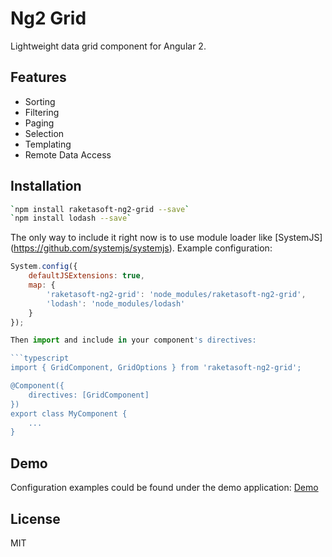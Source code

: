 # Ng2 Grid

Lightweight data grid component for Angular 2.

## Features

* Sorting
* Filtering
* Paging
* Selection
* Templating
* Remote Data Access

## Installation

```bash
`npm install raketasoft-ng2-grid --save`
`npm install lodash --save`
```

The only way to include it right now is to use module loader like [SystemJS]
(https://github.com/systemjs/systemjs). Example configuration:

```javascript
System.config({
    defaultJSExtensions: true,
    map: {
        'raketasoft-ng2-grid': 'node_modules/raketasoft-ng2-grid',
        'lodash': 'node_modules/lodash'
    }
});

Then import and include in your component's directives:

```typescript
import { GridComponent, GridOptions } from 'raketasoft-ng2-grid';

@Component({
    directives: [GridComponent]
})
export class MyComponent {
    ...
}
```

## Demo

Configuration examples could be found under the demo application:
[Demo](https://github.com/raketasoft/ng2-grid/tree/master/demo)

## License

MIT